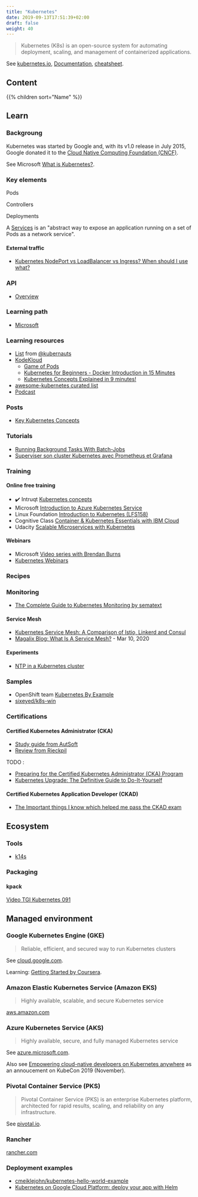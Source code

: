 ```yaml
---
title: "Kubernetes"
date: 2019-09-13T17:51:39+02:00
draft: false
weight: 40
---
```


> Kubernetes (K8s) is an open-source system for automating deployment, scaling, and management of containerized applications.

See [kubernetes.io](https://kubernetes.io/), [Documentation](https://kubernetes.io/docs/home/), [cheatsheet](https://devpro.github.io/kubernetes/cheatsheet.html).

## Content

{{% children sort="Name" %}}

## Learn

### Backgroung

Kubernetes was started by Google and, with its v1.0 release in July 2015, Google donated it to the [Cloud Native Computing Foundation (CNCF)](https://www.cncf.io/).

See Microsoft [What is Kubernetes?](https://aka.ms/k8slearning).

### Key elements

Pods

Controllers

Deployments

A [Services](https://kubernetes.io/docs/concepts/services-networking/service/) is an "abstract way to expose an application running on a set of Pods as a network service".

#### External traffic

- [Kubernetes NodePort vs LoadBalancer vs Ingress? When should I use what?](https://medium.com/google-cloud/kubernetes-nodeport-vs-loadbalancer-vs-ingress-when-should-i-use-what-922f010849e0)

### API

- [Overview](https://kubernetes.io/docs/reference/generated/kubernetes-api/v1.15/)

### Learning path

- [Microsoft](https://azure.microsoft.com/en-us/resources/kubernetes-learning-path/)

### Learning resources

- [List](https://docs.google.com/spreadsheets/d/10NltoF_6y3mBwUzQ4bcQLQfCE1BWSgUDcJXy-Qp2JEU/edit#gid=0) from [@kubernauts](https://twitter.com/kubernauts)
- [KodeKloud](https://kodekloud.com)
  - [Game of Pods](https://kodekloud.com/p/game-of-pods)
  - [Kubernetes for Beginners - Docker Introduction in 15 Minutes](https://www.youtube.com/watch?v=rmf04ylI2K0)
  - [Kubernetes Concepts Explained in 9 minutes!](https://www.youtube.com/watch?v=QJ4fODH6DXI)
- [awesome-kubernetes curated list](https://ramitsurana.github.io/awesome-kubernetes/)
- [Podcast](https://kubernetespodcast.com/)

### Posts

- [Key Kubernetes Concepts](https://towardsdatascience.com/key-kubernetes-concepts-62939f4bc08e)

### Tutorials

- [Running Background Tasks With Batch-Jobs](https://medium.com/google-cloud/kubernetes-running-background-tasks-with-batch-jobs-56482fbc853)
- [Superviser son cluster Kubernetes avec Prometheus et Grafana](https://blog.syloe.com/superviser-cluster-kubernetes-avec-grafana-et-prometheus/)

### Training

#### Online free training

- :heavy_check_mark: Intruqt [Kubernetes concepts](https://instruqt.com/public/tracks/kubernetes-concepts)
- Microsoft [Introduction to Azure Kubernetes Service](https://docs.microsoft.com/en-us/learn/modules/intro-to-azure-kubernetes-service/index)
- Linux Foundation [Introduction to Kubernetes (LFS158)](https://training.linuxfoundation.org/training/introduction-to-kubernetes/)
- Cognitive Class [Container & Kubernetes Essentials with IBM Cloud](https://cognitiveclass.ai/courses/kubernetes-course)
- Udacity [Scalable Microservices with Kubernetes](https://www.udacity.com/course/scalable-microservices-with-kubernetes--ud615)

#### Webinars

- Microsoft [Video series with Brendan Burns](https://aka.ms/k8s/lightboard)
- [Kubernetes Webinars](https://www.youtube.com/playlist?list=PLF3s2WICJlqOiymMaTLjwwHz-MSVbtJPQ&ref=hackr.io)

### Recipes

### Monitoring

- [The Complete Guide to Kubernetes Monitoring by sematext](https://sematext.com/guides/kubernetes-monitoring/)

#### Service Mesh

- [Kubernetes Service Mesh: A Comparison of Istio, Linkerd and Consul](https://platform9.com/blog/kubernetes-service-mesh-a-comparison-of-istio-linkerd-and-consul/)
- [Magalix Blog: What Is A Service Mesh?](https://www.magalix.com/blog/what-is-a-service-mesh) - Mar 10, 2020

#### Experiments

- [NTP in a Kubernetes cluster](https://tech.goglides.com/2020/03/09/manage-ntp-using-kubernetes/)

### Samples

- OpenShift team [Kubernetes By Example](http://kubernetesbyexample.com/)
- [sixeyed/k8s-win](https://github.com/sixeyed/k8s-win)

### Certifications

#### Certified Kubernetes Administrator (CKA)

- [Study guide from AutSoft](https://blog.autsoft.hu/certified-kubernetes-administrator/)
- [Review from Rieckpil](https://rieckpil.de/review-ckad-certified-kubernetes-application-developer-program/)

TODO :

- [Preparing for the Certified Kubernetes Administrator (CKA) Program](https://dzone.com/articles/preparing-for-the-certified-kubernetes-administrat?edition=542303&utm_source=Zone%20Newsletter&utm_medium=email&utm_campaign=cloud%202019-12-09)
- [Kubernetes Upgrade: The Definitive Guide to Do-It-Yourself](https://dzone.com/articles/kubernetes-upgrade-the-definitive-guide-to-do-it-yourself?edition=595298)

#### Certified Kubernetes Application Developer (CKAD)

- [The Important things I know which helped me pass the CKAD exam](https://medium.com/@vishwas76/the-important-things-i-know-which-helped-me-pass-the-ckad-exam-d1f460aff1c2)

## Ecosystem

### Tools

- [k14s](https://k14s.io/)

### Packaging

#### kpack

[Video TGI Kubernetes 091](https://www.youtube.com/watch?v=4zkRX9PSJ5k&feature=youtu.be)

## Managed environment

### Google Kubernetes Engine (GKE)

> Reliable, efficient, and secured way to run Kubernetes clusters

See [cloud.google.com](https://cloud.google.com/kubernetes-engine/).

Learning: [Getting Started by Coursera](https://www.coursera.org/learn/google-kubernetes-engine).

### Amazon Elastic Kubernetes Service (Amazon EKS)

> Highly available, scalable, and secure Kubernetes service

[aws.amazon.com](https://aws.amazon.com/eks/)

### Azure Kubernetes Service (AKS)

> Highly available, secure, and fully managed Kubernetes service

See [azure.microsoft.com](https://azure.microsoft.com/en-us/services/kubernetes-service/).

Also see [Empowering cloud-native developers on Kubernetes anywhere](https://cloudblogs.microsoft.com/opensource/2019/11/19/microsoft-kubecon-2019-announcements/) as an annoucement on KubeCon 2019 (November).

### Pivotal Container Service (PKS)

> Pivotal Container Service (PKS) is an enterprise Kubernetes platform, architected for rapid results, scaling, and reliability on any infrastructure.

See [pivotal.io](https://pivotal.io/platform/pivotal-container-service).

### Rancher

[rancher.com](https://rancher.com/)

### Deployment examples

- [cmeiklejohn/kubernetes-hello-world-example](https://github.com/cmeiklejohn/kubernetes-hello-world-example)
- [Kubernetes on Google Cloud Platform: deploy your app with Helm](https://www.padok.fr/en/blog/kubernetes-google-cloud-platform-app-helm)
